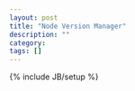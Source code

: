 ```yaml
---
layout: post
title: "Node Version Manager"
description: ""
category: 
tags: []
---
```

{% include JB/setup %}
